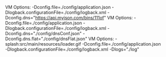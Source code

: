 VM Options: -Dconfig.file=./config/application.json -Dlogback.configurationFile=./config/logback.xml -Dconfig.dns="https://api.myjson.com/bins/111of"
VM Options: -Dconfig.file=./config/application.json -Dlogback.configurationFile=./config/logback.xml -Dconfig.dns="./config/dnsConf.json" -Dconfig.dns.flat="./config/dnsFlat.json"
VM Options: -splash:src/main/resources/loader.gif -Dconfig.file=./config/application.json -Dlogback.configurationFile=./config/logback.xml -Dlogs="./log"
